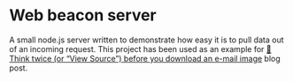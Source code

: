 # Web beacon server
A small node.js server written to demonstrate how easy it is to pull data out of an incoming request.
This project has been used as an example for [🧠 Think twice (or “View Source”) before you download an e-mail image](https://medium.com/@ohadinho25/think-twice-or-view-source-before-you-download-an-e-mail-image-59d28d878199) blog post.
